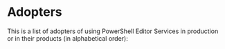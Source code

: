 # Adopters

<!--
Example entry:
```markdown
* [PowerShell](https://github.com/powershell/powershell) team uses PowerShell Editor Services for authoring and
  debugging PowerShell scripts used for test automation, builds, and packaging.
  This includes over 11,000 test cases supported on various Linux distros, Windows, and macOS.
  More information about PowerShell is available at [PowerShell Docs](https://aka.ms/powershell-docs).
```
-->

This is a list of adopters of using PowerShell Editor Services in production or in their products (in alphabetical order):
